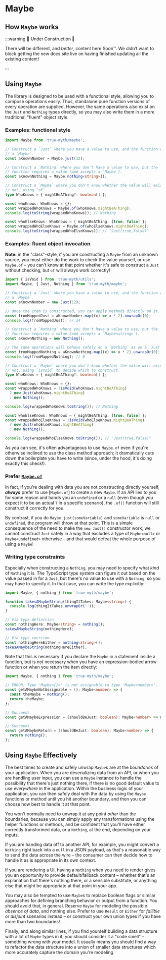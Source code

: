 # Maybe

## How `Maybe` works

:::warning 🚧 Under Construction 🚧

There will be different, and *better*, content here Soon™. We didn’t want to block getting the new docs site live on having finished updating all the existing content!

:::

## Using `Maybe`

The library is designed to be used with a functional style, allowing you to compose operations easily. Thus, standalone pure function versions of every operation are supplied. However, the same operations also exist on the `Just` and `Nothing` types directly, so you may also write them in a more traditional "fluent" object style.

### Examples: functional style

```typescript
import Maybe from 'true-myth/maybe';

// Construct a `Just` where you have a value to use, and the function accepts
// a `Maybe`.
const aKnownNumber = Maybe.just(12);

// Construct a `Nothing` where you don't have a value to use, but the
// function requires a value (and accepts a `Maybe`).
const aKnownNothing = Maybe.nothing<string>();

// Construct a `Maybe` where you don't know whether the value will exist or
// not, using `of`.
type WhoKnows = { mightBeAThing?: boolean[] };

const whoKnows: WhoKnows = {};
const wrappedWhoKnows = Maybe.of(whoKnows.mightBeAThing);
console.log(toString(wrappedWhoKnows)); // Nothing

const whoElseKnows: WhoKnows = { mightBeAThing: [true, false] };
const wrappedWhoElseKnows = Maybe.of(whoElseKnows.mightBeAThing);
console.log(toString(wrappedWhoElseKnows)); // "Just(true,false)"
```

### Examples: fluent object invocation

**Note:** in the "class"-style, if you are constructing a `Maybe` from an unknown source, you must either do the work to check the value yourself, or use `Maybe.of` – you can't know at that point whether it's safe to construct a `Just` without checking, but `of` will always work correctly!

```typescript
import { isVoid } from 'true-myth/utils';
import Maybe, { Just, Nothing } from 'true-myth/maybe';

// Construct a `Just` where you have a value to use, and the function accepts
// a `Maybe`.
const aKnownNumber = new Just(12);

// Once the item is constructed, you can apply methods directly on it.
const fromMappedJust = aKnownNumber.map((x) => x * 2).unwrapOr(0);
console.log(fromMappedJust); // 24

// Construct a `Nothing` where you don't have a value to use, but the
// function requires a value (and accepts a `Maybe<string>`).
const aKnownNothing = new Nothing();

// The same operations will behave safely on a `Nothing` as on a `Just`:
const fromMappedNothing = aKnownNothing.map((x) => x * 2).unwrapOr(0);
console.log(fromMappedNothing); // 0

// Construct a `Maybe` where you don't know whether the value will exist or
// not, using `isVoid` to decide which to construct.
type WhoKnows = { mightBeAThing?: boolean[] };

const whoKnows: WhoKnows = {};
const wrappedWhoKnows = !isVoid(whoKnows.mightBeAThing)
  ? new Just(whoKnows.mightBeAThing)
  : new Nothing();

console.log(wrappedWhoKnows.toString()); // Nothing

const whoElseKnows: WhoKnows = { mightBeAThing: [true, false] };
const wrappedWhoElseKnows = !isVoid(whoElseKnows.mightBeAThing)
  ? new Just(whoElseKnows.mightBeAThing)
  : new Nothing();

console.log(wrappedWhoElseKnows.toString()); // "Just(true,false)"
```

As you can see, it's often advantageous to use `Maybe.of` even if you're otherwise inclined to use the class method approach; it dramatically cuts down the boilerplate you have to write (since, under the hood, it's doing exactly this check!).

### Prefer [`Maybe.of`][of]

[of]: https://true-myth.js.org/modules/maybe.html#of

In fact, if you're dealing with data you are not constructing directly yourself, **_always_** prefer to use [`Maybe.of`] to create a new `Maybe`. If an API lies to you for some reason and hands you an `undefined` or a `null` (even though you expect it to be an actual `T` in a specific scenario), the `.of()` function will still construct it correctly for you.

By contrast, if you do `Maybe.just(someVariable)` and `someVariable` is `null` or `undefined`, the program will throw at that point. This is a simple consequence of the need to make the `new Just()` constructor work; we cannot construct `Just` safely in a way that excludes a type of `Maybe<null>` or `Maybe<undefined>` otherwise – and that would defeat the whole purpose of using a `Maybe`!

### Writing type constraints

Especially when constructing a `Nothing`, you may need to specify what _kind_ of `Nothing` it is. The TypeScript type system can figure it out based on the value passed in for a `Just`, but there's no value to use with a `Nothing`, so you may have to specify it. In that case, you can write the type explicitly:

```typescript
import Maybe, { nothing } from 'true-myth/maybe';

function takesAMaybeString(thingItTakes: Maybe<string>) {
  console.log(thingItTakes.unwrapOr(''));
}

// Via type definition
const nothingHere: Maybe<string> = nothing();
takesAMaybeString(nothingHere);

// Via type coercion
const nothingHereEither = nothing<string>();
takesAMaybeString(nothingHereEither);
```

Note that this _is_ necessary if you declare the `Maybe` in a statement inside a function, but is _not_ necessary when you have an expression-bodied arrow function or when you return the item directly:

```typescript
import Maybe, { nothing } from 'true-myth/maybe';

// ERROR: Type 'Maybe<{}>' is not assignable to type 'Maybe<number>'.
const getAMaybeNotAssignable = (): Maybe<number> => {
  const theMaybe = nothing();
  return theMaybe;
};

// Succeeds
const getAMaybeExpression = (shouldBeJust: boolean): Maybe<number> => nothing();

// Succeeds
const getAMaybeReturn = (shouldBeJust: boolean): Maybe<number> => {
  return nothing();
};
```

## Using `Maybe` Effectively

The best times to create and safely unwrap `Maybe`s are at the _boundaries_ of your application. When you are deserializing data from an API, or when you are handling user input, you can use a `Maybe` instance to handle the possibility that there's just nothing there, if there is no good default value to use _everywhere_ in the application. Within the business logic of your application, you can then safely deal with the data by using the `Maybe` functions or method until you hit another boundary, and then you can choose how best to handle it at that point.

You won't normally need to unwrap it at any point _other_ than the boundaries, because you can simply apply any transformations using the helper functions or methods, and be confident that you'll have either correctly transformed data, or a `Nothing`, at the end, depending on your inputs.

If you are handing data off to another API, for example, you might convert a `Nothing` right back into a `null` in a JSON payload, as that's a reasonable way to send the data across the wire – the consumer can then decide how to handle it as is appropriate in its own context.

If you are rendering a UI, having a `Nothing` when you need to render gives you an opportunity to provide default/fallback content – whether that's an explanation that there's nothing there, or a sensible substitute, or anything else that might be appropriate at that point in your app.

You may also be tempted to use `Maybe`s to replace boolean flags or similar approaches for defining branching behavior or output from a function. You should avoid that, in general. Reserve `Maybe` for modeling the possible _absence of data_, and nothing else. Prefer to use `Result` or `Either` for _fallible_ or _disjoint_ scenarios instead – or construct your own union types if you have more than two boundaries!

Finally, and along similar lines, if you find yourself building a data structure with a lot of `Maybe` types in it, you should consider it a "code smell" – something wrong with your model. It usually means you should find a way to refactor the data structure into a union of smaller data structures which more accurately capture the domain you're modeling.
